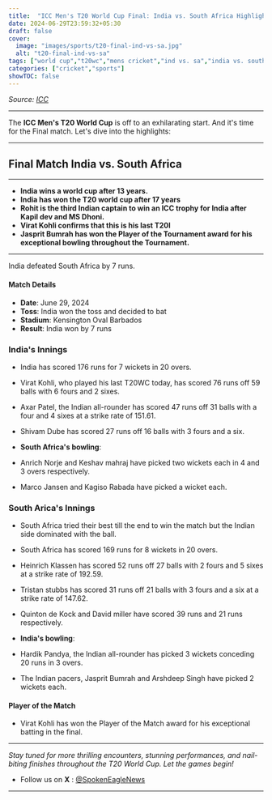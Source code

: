 ```yaml
---
title:  "ICC Men's T20 World Cup Final: India vs. South Africa Highlights"
date: 2024-06-29T23:59:32+05:30
draft: false
cover:
  image: "images/sports/t20-final-ind-vs-sa.jpg"
  alt: "t20-final-ind-vs-sa"
tags: ["world cup","t20wc","mens cricket","ind vs. sa","india vs. south africa"]
categories: ["cricket","sports"]
showTOC: false
---
```


_Source: [ICC](https://x.com/ICC)_

---

The **ICC Men's T20 World Cup** is off to an exhilarating start. And it's time for the Final match. Let's dive into the highlights:

---

## Final Match  India vs. South Africa 

---
- **India wins a world cup after 13 years.**
- **India has won the T20 world cup after 17 years**
- **Rohit is the third Indian captain to win an ICC trophy for India after Kapil dev and MS Dhoni.**
- **Virat Kohli confirms that this is his last T20I**
- **Jasprit Bumrah has won the Player of the Tournament award for his exceptional bowling throughout the Tournament.**
---

India defeated South Africa by 7 runs.

#### Match Details
- **Date**: June 29, 2024
- **Toss**: India won the toss and decided to bat
- **Stadium**: Kensington Oval Barbados
- **Result**: India won by 7 runs

### India's Innings
- India has scored 176 runs for 7 wickets in 20 overs.
- Virat Kohli, who played his last T20WC today, has scored 76 runs off 59 balls with 6 fours and 2 sixes.
- Axar Patel, the Indian all-rounder has scored 47 runs off 31 balls with a four and 4 sixes at a strike rate of 151.61.
- Shivam Dube has scored 27 runs off 16 balls with 3 fours and a six.

- **South Africa's bowling**:
- Anrich Norje and Keshav mahraj have picked two wickets each in 4 and 3 overs respectively.
- Marco Jansen and Kagiso Rabada have picked a wicket each.

### South Arica's Innings
- South Africa tried their best till the end to win the match but the Indian side dominated with the ball.
- South Africa has scored 169 runs for 8 wickets in 20 overs.
- Heinrich Klassen has scored 52 runs off 27 balls with 2 fours and 5 sixes at a strike rate of 192.59.
- Tristan stubbs has scored 31 runs off 21 balls with 3 fours and a six at a strike rate of 147.62.
- Quinton de Kock and David miller have scored 39 runs and 21 runs respectively.

- **India's bowling**:
- Hardik Pandya, the Indian all-rounder has picked 3 wickets conceding 20 runs in 3 overs.
- The Indian pacers, Jasprit Bumrah and Arshdeep Singh have picked 2 wickets each.


#### Player of the Match
- Virat Kohli has won the Player of the Match award for his exceptional batting in the final.


---

_Stay tuned for more thrilling encounters, stunning performances, and nail-biting finishes throughout the T20 World Cup. Let the games begin!_
- Follow us on **X** : [@SpokenEagleNews](https://x.com/SpokenEagleNews?t=YP2NMSxVIYUbD9VoQukz8g&s=08)

---
